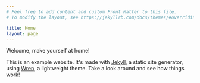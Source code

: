 ```yaml
---
# Feel free to add content and custom Front Matter to this file.
# To modify the layout, see https://jekyllrb.com/docs/themes/#overriding-theme-defaults

title: Home
layout: page
---
```


Welcome, make yourself at home!

This is an example website. It's made with [Jekyll](https://jekyllrb.com/),
a static site generator, using [Wren](https://github.com/Foggalong/Wren),
a lightweight theme. Take a look around and see how things work!
